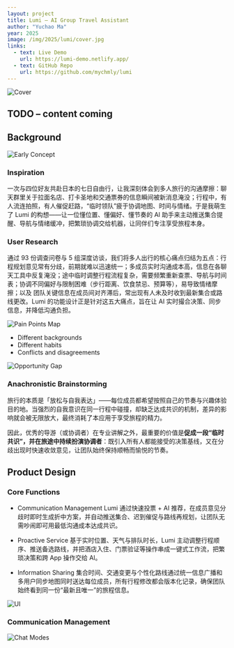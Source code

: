 ```yaml
---
layout: project
title: Lumi – AI Group Travel Assistant
author: "Yuchao Ma"
year: 2025
image: /img/2025/lumi/cover.jpg
links:
  - text: Live Demo
    url: https://lumi-demo.netlify.app/
  - text: GitHub Repo
    url: https://github.com/mychmly/lumi
---
```


![Cover](/img/2025/lumi/cover.jpg)

## TODO – content coming

## Background

![Early Concept](/img/2025/lumi/bg-1.jpg)

### Inspiration
一次与四位好友共赴日本的七日自由行，让我深刻体会到多人旅行的沟通摩擦：聊天群里关于拉面名店、打卡圣地和交通票券的信息瞬间被新消息淹没；行程中，有人流连拍照，有人催促赶路，“临时领队”疲于协调地图、时间与情绪。于是我萌生了 Lumi 的构想——让一位懂位置、懂偏好、懂节奏的 AI 助手来主动推送集合提醒、导航与情绪缓冲，把繁琐协调交给机器，让同伴们专注享受旅程本身。

### User Research
通过 93 份调查问卷与 5 组深度访谈，我们将多人出行的核心痛点归结为五点：行程规划意见常有分歧，前期就难以迅速统一；多成员实时沟通成本高，信息在各聊天工具中反复淹没；途中临时调整行程流程复杂，需要频繁重新查票、导航与时间表；协调不同偏好与限制困难（步行距离、饮食禁忌、预算等），易导致情绪摩擦；以及 团队关键信息在成员间对齐滞后，常出现有人未及时收到最新集合或路线更改。Lumi 的功能设计正是针对这五大痛点，旨在让 AI 实时撮合决策、同步信息，并降低沟通负担。

![Pain Points Map](/img/2025/lumi/bg-2.jpg)

- Different backgrounds
- Different habits
- Conflicts and disagreements

![Opportunity Gap](/img/2025/lumi/bg-3.jpg)

### Anachronistic Brainstorming

旅行的本质是「放松与自我表达」——每位成员都希望按照自己的节奏与兴趣体验目的地。当强烈的自我意识在同一行程中碰撞，却缺乏达成共识的机制，差异的影响就会被无限放大，最终消耗了本应用于享受旅程的精力。

因此，优秀的导游（或协调者）在专业讲解之外，最重要的价值是**促成一段“临时共识”，并在旅途中持续扮演协调者**：既引入所有人都能接受的决策基线，又在分歧出现时快速收敛意见，让团队始终保持顺畅而愉悦的节奏。

## Product Design

### Core Functions

- Communication Management
  Lumi 通过快速投票 + AI 推荐，在成员意见分歧时即时生成折中方案，并自动推送集合、迟到催促与路线再规划，让团队无需吵闹即可用最低沟通成本达成共识。

- Proactive Service
  基于实时位置、天气与排队时长，Lumi 主动调整行程顺序、推送备选路线，并把酒店入住、门票验证等操作串成一键式工作流，把繁琐决策和跨 App 操作交给 AI。

- Information Sharing
  集合时间、交通变更与个性化路线通过统一信息广播和多用户同步地图同时送达每位成员，所有行程修改都会版本化记录，确保团队始终看到同一份“最新且唯一”的旅程信息。

![UI](/img/2025/lumi/pd-1.jpg)

### Communication Management

![Chat Modes](/img/2025/lumi/pd-2.jpg)



